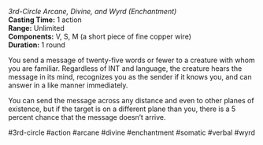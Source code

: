 *3rd-Circle Arcane, Divine, and Wyrd (Enchantment)*  
**Casting Time:** 1 action  
**Range:** Unlimited  
**Components:** V, S, M (a short piece of fine copper wire)  
**Duration:** 1 round

You send a message of twenty-five words or fewer to a creature with whom you are familiar. Regardless of INT and language, the creature hears the message in its mind, recognizes you as the sender if it knows you, and can answer in a like manner immediately.

You can send the message across any distance and even to other planes of existence, but if the target is on a different plane than you, there is a 5 percent chance that the message doesn’t arrive.

#3rd-circle #action #arcane #divine #enchantment #somatic #verbal #wyrd
